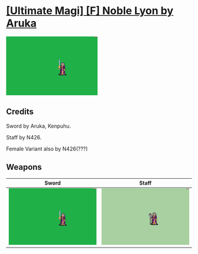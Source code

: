 # [\[Ultimate Magi\] \[F\] Noble Lyon by Aruka](./)

<img src="./1.%20Sword/Sword_000.png" alt="[Ultimate Magi] [F] Noble Lyon by Aruka standing" />

## Credits

Sword by Aruka, Kenpuhu. 

Staff by N426.

Female Variant also by N426(???)

## Weapons


|Sword |Staff |
|  :---: | :---: |
| <img alt="Sword animation" src="./1.%20Sword/Sword.gif" /> | <img alt="Staff animation" src="./7.%20Staff/Staff.gif" /> |
